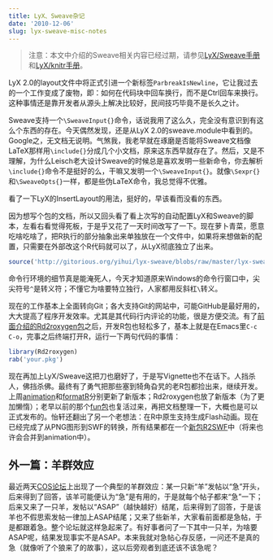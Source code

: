 ```yaml
---
title: LyX、Sweave杂记
date: '2010-12-06'
slug: lyx-sweave-misc-notes
---
```


> 注意：本文中介绍的Sweave相关内容已经过期，请参见[LyX/Sweave手册](https://github.com/downloads/yihui/lyx/sweave.pdf)和[LyX/knitr手册](https://github.com/downloads/yihui/lyx/knitr.pdf)。

LyX 2.0的layout文件中将正式引进一个新标签`ParbreakIsNewline`，它让我过去的一个工作变成了废物，即：如何在代码块中回车换行，而不是Ctrl回车来换行。这种事情还是靠开发者从源头上解决比较好，民间技巧毕竟不是长久之计。

Sweave支持一个`\SweaveInput{}`命令，话说我用了这么久，完全没有意识到有这么个东西的存在。今天偶然发现，还是从LyX 2.0的sweave.module中看到的。Google之，无文档无说明。气煞我，我老早就在琢磨是否能将Sweave文档像LaTeX那样用`\include{}`分成几个小文档，原来这东西早就存在了。然后，又是不理解，为什么Leisch老大设计Sweave的时候总是喜欢发明一些新命令，你去解析`\include{}`命令不是挺好的么，干嘛又发明一个`\SweaveInput{}`。就像`\Sexpr{}`和`\SweaveOpts{}`一样，都是些伪LaTeX命令，我总觉得不优雅。

看了一下LyX的InsertLayout的用法，挺好的，早该看而没看的东西。

因为想写个包的文档，所以又回头看了看上次写的自动配置LyX和Sweave的脚本，左看右看觉得死板，于是乎又花了一天时间改写了一下。现在萝卜青菜，愿意吃啥吃啥了，把R执行的部分抽象出来单独放在一个文件中，如果将来想做新的配置，只需要在外部改这个R代码就可以了，从LyX彻底独立了出来。

```r
source('http://gitorious.org/yihui/lyx-sweave/blobs/raw/master/lyx-sweave-config.R')
```

命令行环境的细节真是能淹死人，今天才知道原来Windows的命令行窗口中，尖尖符号`^`是转义符；不懂它为啥要特立独行，人家都用反斜杠`\`转义。

现在的工作基本上全面转向Git；各大支持Git的网站中，可能GitHub是最好用的，大大提高了程序开发效率。尤其是其代码行内评论的功能，很是方便交流。有了[前面介绍的Rd2roxygen包](/cn/2010/12/rd2roxygen-to-convenient-r-documentation/)之后，开发R包也轻松多了，基本上就是在Emacs里`C-c C-o`，完事之后终端打开R，运行一下两句代码的事情：

```r
library(Rd2roxygen)
rab('your.pkg')
```

现在再加上LyX/Sweave这把刀也磨好了，于是写Vignette也不在话下。人挡杀人，佛挡杀佛。最终有了勇气把那些塞到犄角旮旯的老R包都捡出来，继续开发。上周[animation](https://github.com/yihui/animation)和[formatR](https://github.com/yihui/formatR)分别更新了新版本；Rd2roxygen也放了新版本（为了更加懒惰）；老早以前的那个[fun包](https://github.com/yihui/fun)也复活过来，再把文档整理一下，大概也是可以正式发布的。怡轩还翻出了另一个老想法：在R中原生支持生成Flash动画。现在已经完成了从PNG图形到SWF的转换，所有结果都在一个[新包R2SWF](https://github.com/yihui/R2SWF)中（将来也许会合并到animation中）。

## 外一篇：羊群效应

最近两天[COS论坛](http://cos.name/cn/)上出现了一个典型的羊群效应：某一只新“羊”发帖以“急”开头，后来得到了回答，该羊可能便认为“急”是有用的，于是就每个帖子都来“急”一下；后来又来了一只羊，发帖以“ASAP”（越快越好）结尾，后来得到了回答，于是该羊也不假思索发帖一律加上ASAP结尾；又来了些新羊，大家看前面都是急帖，于是都跟着急。整个论坛就这样急起来了。有好事者问了一下其中一只羊，为啥要ASAP呢，结果发现事实不是ASAP。本来我就对急帖心存反感，一问还不是真的急（就像听了个狼来了的故事），这以后旁观者到底还该不该急呢？
